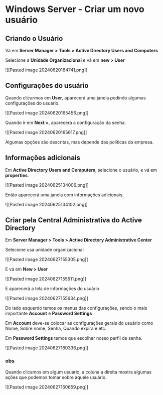 # Windows Server - Criar um novo usuário

## Criando o Usuário

Vá em **Server Manager > Tools > Active Directory Users and Computers**

Selecione a **Unidade Organizacional** e vá em **new > User**

![[Pasted image 20240620164741.png]]

## Configurações do usuário

Quando clicarmos em **User**, aparecerá uma janela pedindo algumas configurações do usuário.

![[Pasted image 20240620165456.png]]

Quando ir em **Next >**, aparecerá a configuração da senha.

![[Pasted image 20240620165617.png]]

Algumas opções são descritas, mas depende das políticas da empresa.

## Informações adicionais

Em **Active Directory Users and Computers**, selecione o usuário, e vá em **properties**.

![[Pasted image 20240625134006.png]]

Então aparecerá uma janela com informações adicionais.

![[Pasted image 20240625134102.png]]

## Criar pela Central Administrativa do Active Directory

Em **Server Manager > Tools > Active Directory Administrative Center**

Selecione usa unidade organizacional

![[Pasted image 20240627155305.png]]

E vá em **New > User**

![[Pasted image 20240627155511.png]]

E aparecerá a tela de informações do usuário

![[Pasted image 20240627155634.png]]

Do lado esquerdo temos os menus das configurações, sendo o mais importante **Account** e **Password Settings**

Em **Account** deve-se colocar as configurações gerais do usuário como Nome, Sobre nome, Senha, Quando expira e etc.

Em **Password Settings** temos que escolher nosso perfil de senha.

![[Pasted image 20240627160336.png]]

### obs
Quando clicamos em algum usuário, a coluna a direita mostra algumas ações que podemos tomar sobre aquele usuário.

![[Pasted image 20240627160659.png]]






























